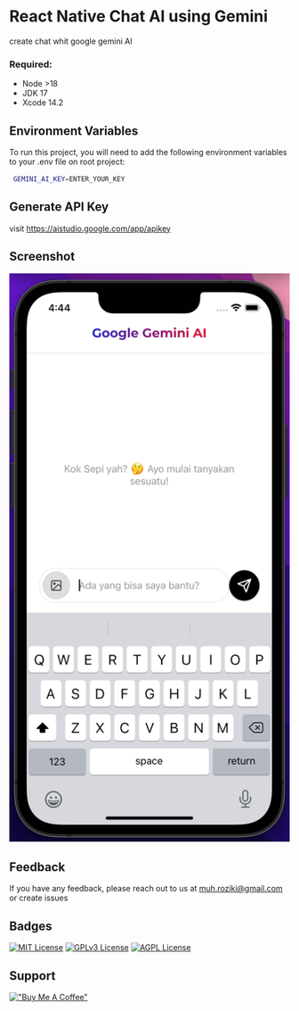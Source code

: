 # React Native Chat AI using Gemini
create chat whit google gemini AI

### Required:
* Node >18
* JDK 17
* Xcode 14.2

## Environment Variables

To run this project, you will need to add the following environment variables to your .env file on root project:


```bash
 GEMINI_AI_KEY=ENTER_YOUR_KEY
 ```

## Generate API Key
visit https://aistudio.google.com/app/apikey

## Screenshot
![screenshot](./images/ScreenShot.png)

## Feedback

If you have any feedback, please reach out to us at muh.roziki@gmail.com or create issues

## Badges

[![MIT License](https://img.shields.io/badge/License-MIT-green.svg)](https://choosealicense.com/licenses/mit/)
[![GPLv3 License](https://img.shields.io/badge/License-GPL%20v3-yellow.svg)](https://opensource.org/licenses/)
[![AGPL License](https://img.shields.io/badge/license-AGPL-blue.svg)](http://www.gnu.org/licenses/agpl-3.0)

## Support
[!["Buy Me A Coffee"](https://www.buymeacoffee.com/assets/img/custom_images/orange_img.png)](https://buymeacoffee.com/unknown.dev)